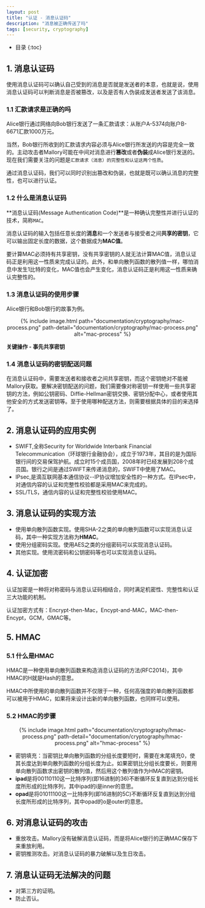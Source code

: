 ```yaml
---
layout: post
title: "认证 - 消息认证码"
description: "消息被正确传送了吗"
tags: [security, cryptography]
---
```


* 目录
{:toc}

## 1. 消息认证码
使用消息认证码可以确认自己受到的消息是否就是发送者的本意，也就是说，使用消息认证码可以判断消息是否被篡改，以及是否有人伪装成发送者发送了该消息。

### 1.1 汇款请求是正确的吗
Alice银行通过网络向Bob银行发送了一条汇款请求：从账户A-5374向账户B-6671汇款1000万元。

当然，Bob银行所收到的汇款请求内容必须与Alice银行所发送的内容是完全一致的。主动攻击者Mallory可能在中间对消息进行**篡改**或者**伪装**成Alice银行发送的。现在我们需要关注的问题是`汇款请求（消息）的完整性和认证这两个性质`。

通过消息认证码，我们可以同时识别出篡改和伪装，也就是既可以确认消息的完整性，也可以进行认证。

### 1.2 什么是消息认证码
**消息认证码(Message Authentication Code)**是一种确认完整性并进行认证的技术，简称`MAC`。

消息认证码的输入包括任意长度的**消息**和一个发送者与接受者之间**共享的密钥**，它可以输出固定长度的数据，这个数据成为**MAC值**。

要计算MAC必须持有共享密钥，没有共享密钥的人就无法计算MAC值，消息认证码正是利用这一性质来完成认证的。此外，和单向散列函数的散列值一样，哪怕消息中发生1比特的变化，MAC值也会产生变化，消息认证码正是利用这一性质来确认完整性的。

### 1.3 消息认证码的使用步骤
Alice银行和Bob银行的故事为例。
<div align='center'>
{% include image.html path="documentation/cryptography/mac-process.png" path-detail="documentation/cryptography/mac-process.png" alt="mac-process" %}
</div>

**关键操作 - 事先共享密钥**

### 1.4 消息认证码的密钥配送问题
在消息认证码中，需要发送者和接收者之间共享密钥，而这个密钥绝对不能被Mallory获取。要解决密钥配送的问题，我们需要像对称密钥一样使用一些共享密钥的方法，例如公钥密码、Diffie-Hellman密钥交换、密钥分配中心，或者使用其他安全的方式发送密钥等。至于使用哪种配送方法，则需要根据具体的目的来选择了。

## 2. 消息认证码的应用实例
* SWIFT,全称Security for Worldwide Interbank Financial Telecommunication（环球银行金融协会），成立于1973年，其目的是为国际银行间的交易保驾护航。成立时15个成员国，2008年时已经发展到208个成员国。银行之间是通过SWIFT来传递消息的，SWIFT中使用了MAC。
* IPsec,是滴互联网基本通信协议--IP协议增加安全性的一种方式。在IPsec中，对通信内容的认证和完整性校验都是采用MAC来完成的。
* SSL/TLS，通信内容的认证和完整性校验使用MAC。

## 3. 消息认证码的实现方法
* 使用单向散列函数实现。使用SHA-2之类的单向散列函数可以实现消息认证码，其中一种实现方法称为**HMAC**。
* 使用分组密码实现。使用AES之类的分组密码可以实现消息认证码。
* 其他实现。使用流密码和公钥密码等也可以实现消息认证码。

## 4. 认证加密
认证加密是一种将对称密码与消息认证码相结合，同时满足机密性、完整性和认证三大功能的机制。

认证加密方式有：Encrypt-then-Mac，Encypt-and-MAC，MAC-then-Encypt，GCM，GMAC等。

## 5. HMAC

### 5.1 什么是HMAC
HMAC是一种使用单向散列函数来构造消息认证码的方法(RFC2014)，其中HMAC的H就是Hash的意思。

HMAC中所使用的单向散列函数并不仅限于一种，任何高强度的单向散列函数都可以被用于HMAC，如果将来设计出新的单向散列函数，也同样可以使用。

### 5.2 HMAC的步骤
<div align='center'>
{% include image.html path="documentation/cryptography/hmac-process.png" path-detail="documentation/cryptography/hmac-process.png" alt="hmac-process" %}
</div>

* 密钥填充：当密钥比单向散列函数的分组长度要短时，需要在末尾填充0，使其长度达到单向散列函数的分组长度为止。如果密钥比分组长度要长，则要用单向散列函数求出密钥的散列值，然后用这个散列值作为HMAC的密钥。
* **ipad**是将00110110这一比特序列(即16进制的36)不断循环反复直到达到分组长度所形成的比特序列，其中ipad的i是inner的意思。
* **opad**是将01011100这一比特序列(即16进制的5C)不断循环反复直到达到分组长度所形成的比特序列，其中opad的o是outer的意思。

## 6. 对消息认证码的攻击
* 重放攻击。Mallory没有破解消息认证码，而是将Alice银行的正确MAC保存下来重放利用。
* 密钥推测攻击。对消息认证码的暴力破解以及生日攻击。

## 7. 消息认证码无法解决的问题
* 对第三方的证明。
* 防止否认。


